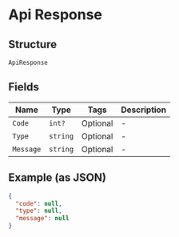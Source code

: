 
# Api Response

## Structure

`ApiResponse`

## Fields

| Name | Type | Tags | Description |
|  --- | --- | --- | --- |
| `Code` | `int?` | Optional | - |
| `Type` | `string` | Optional | - |
| `Message` | `string` | Optional | - |

## Example (as JSON)

```json
{
  "code": null,
  "type": null,
  "message": null
}
```

